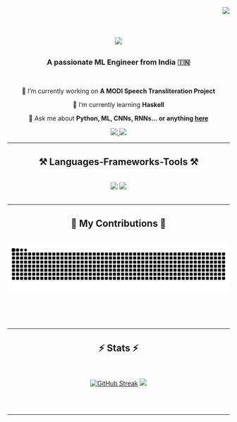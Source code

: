 <!--
**Harbringe/Harbringe** is a ✨ _special_ ✨ repository because its `README.md` (this file) appears on your GitHub profile.

Here are some ideas to get you started:

- 🔭 I’m currently working on ...
- 🌱 I’m currently learning ...
- 👯 I’m looking to collaborate on ...
- 🤔 I’m looking for help with ...
- 💬 Ask me about ...
- 📫 How to reach me: ...
- 😄 Pronouns: ...
- ⚡ Fun fact: ...
-->
<div align="right">
    
[![](https://visitcount.itsvg.in/api?id=harbringe&icon=0&color=3)](https://visitcount.itsvg.in)
    
</div>
<h1 align="center">
    <img src="https://readme-typing-svg.herokuapp.com/?font=Righteous&size=35&center=true&vCenter=true&width=500&height=70&duration=4000&lines=Hi+There!+👋;+I'm+Aaditya!;" />
</h1>

<h3 align="center">A passionate ML Engineer from India 🇮🇳</h3>

<br/>

<div align="center">
 
 🔭 I’m currently working on **A MODI Speech Transliteration Project**
 
 🌱 I’m currently learning **Haskell**

💬 Ask me about **Python, ML, CNNs, RNNs... or anything [here](https://github.com/Harbringe/Harbringe/issues)**


 </div>
 
<div align="center"> 
  <a href="mailto:aadityamehetre@icloud.com">
    <img src="https://img.shields.io/badge/Gmail-333333?style=for-the-badge&logo=gmail&logoColor=red" />
  </a>
  <a href="https://linkedin.com/in/aadityamehetre" target="_blank">
    <img src="https://img.shields.io/badge/LinkedIn-0077B5?style=for-the-badge&logo=linkedin&logoColor=white" target="_blank" />
  </a>
<!--   <a href="https://salesp07.github.io" target="_blank">
     <img src="https://img.shields.io/badge/Portfolio-FF5722?style=for-the-badge&logo=todoist&logoColor=white" target="_blank" /> 
  </a>
-->
</div>

 <hr/>
 
<h2 align="center">⚒️ Languages-Frameworks-Tools ⚒️</h2>
<br/>
<div align="center">
    <img src="https://skillicons.dev/icons?i=bootstrap,html,css,vscode,github,figma,tailwind,git,haskell,tensorflow,mongodb" />
    <img src="https://skillicons.dev/icons?i=python,javascript,c,java,mysql,flask,opencv,aws,docker,blender,postman,unity,git,github"/><br>
</div>

<br/>
<hr/>

<div align="center">
  <h2>🐍 My Contributions 🐍</h2>
  <br>
  <img alt="snake eating my contributions" src="https://raw.githubusercontent.com/Harbringe/Harbringe/output/github-contribution-grid-snake.svg" />
  
  <br/><br/><br/>
</div>

<hr/>
<div align=center>
<h2 align="center">⚡ Stats ⚡</h2>
<br>

<a href="https://git.io/streak-stats"><img src="https://github-readme-streak-stats-g9zq6senq-harbringes-projects.vercel.app?user=Harbringe&theme=tokyonight" alt="GitHub Streak" /></a>
![](https://github-readme-stats.vercel.app/api/top-langs/?username=harbringe&theme=tokyonight&hide_border=true&include_all_commits=false&count_private=true&layout=compact)

</div>

<br/><br/>

<hr/>

<br/>

<!--
<div align=center>
<h2 align="center">Random Quote</h2>
<br>

![](https://quotes-github-readme.vercel.app/api?type=horizontal&theme=tokyonight)

</div>


<br/>
-->






  
<!-- Proudly created with GPRM ( https://gprm.itsvg.in ) -->


